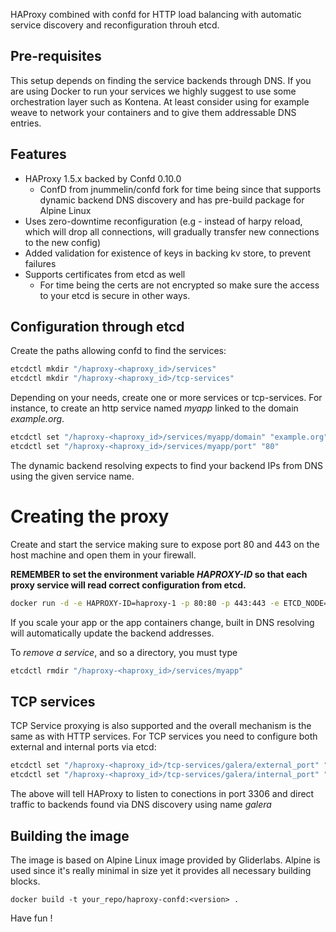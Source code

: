 HAProxy combined with confd for HTTP load balancing with automatic service discovery and reconfiguration throuh etcd.

## Pre-requisites

This setup depends on finding the service backends through DNS. If you are using Docker to run your services we highly suggest to use some orchestration layer such as Kontena. At least consider using for example weave to network your containers and to give them addressable DNS entries.

## Features

* HAProxy 1.5.x backed by Confd 0.10.0
  * ConfD from jnummelin/confd fork for time being since that supports dynamic backend DNS discovery and has pre-build package for Alpine Linux
* Uses zero-downtime reconfiguration (e.g - instead of harpy reload, which will drop all connections, will gradually transfer new connections to the new config)
* Added validation for existence of keys in backing kv store, to prevent failures
* Supports certificates from etcd as well
  * For time being the certs are not encrypted so make sure the access to your etcd is secure in other ways.

## Configuration through etcd

Create the paths allowing confd to find the services:
```bash
etcdctl mkdir "/haproxy-<haproxy_id>/services"
etcdctl mkdir "/haproxy-<haproxy_id>/tcp-services"
```

Depending on your needs, create one or more services or tcp-services.
For instance, to create an http service named *myapp* linked to the domain *example.org*.
```bash
etcdctl set "/haproxy-<haproxy_id>/services/myapp/domain" "example.org"
etcdctl set "/haproxy-<haproxy_id>/services/myapp/port" "80"
```

The dynamic backend resolving expects to find your backend IPs from DNS using the given service name.

# Creating the proxy

Create and start the service making sure to expose port 80 and 443 on the host machine and open them in your firewall.

**REMEMBER to set the environment variable *HAPROXY-ID* so that each proxy service will read correct configuration from etcd.**

```bash
docker run -d -e HAPROXY-ID=haproxy-1 -p 80:80 -p 443:443 -e ETCD_NODE=<DNS/IP of your etcd> confd-haproxy:latest
```

If you scale your app or the app containers change, built in DNS resolving will automatically update the backend addresses.

To *remove a service*, and so a directory, you must type
```bash
etcdctl rmdir "/haproxy-<haproxy_id>/services/myapp"
```

## TCP services

TCP Service proxying is also supported and the overall mechanism is the same as with HTTP services. For TCP services you need to configure both external and internal ports via etcd:
```bash
etcdctl set "/haproxy-<haproxy_id>/tcp-services/galera/external_port" "3306"
etcdctl set "/haproxy-<haproxy_id>/tcp-services/galera/internal_port" "3306"

```

The above will tell HAProxy to listen to conections in port 3306 and direct traffic to backends found via DNS discovery using name *galera*

## Building the image

The image is based on Alpine Linux image provided by Gliderlabs. Alpine is used since it's really minimal in size yet it provides all necessary building blocks.

```
docker build -t your_repo/haproxy-confd:<version> .
```

Have fun !

